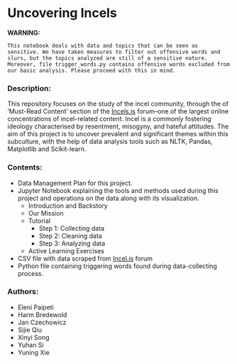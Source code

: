 # Uncovering Incels

**WARNING:**

`This notebook deals with data and topics that can be seen as sensitive. We have taken measures to filter out offensive words and slurs, but the topics analyzed are still of a sensitive nature. Moreover, file trigger_words.py contains offensive words excluded from our basic analysis. Please proceed with this in mind.`

### Description:

This repository focuses on the study of the incel community, through the of ‘Must-Read Content’ section of the [Incels.is](http://incels.is/) forum–one of the largest online concentrations of incel-related content. Incel is a commonly fostering ideology characterised by resentment, misogyny, and hateful attitudes. The aim of this project is to uncover prevalent and significant themes within this subculture, with the help of data analysis tools such as NLTK, Pandas, Matplotlib and Scikit-learn.

### Contents:

- Data Management Plan for this project.
- Jupyter Notebook explaining the tools and methods used during this project and operations on the data along with its visualization.
  - Introduction and Backstory
  - Our Mission
  - Tutorial
    - Step 1: Collecting data
    - Step 2: Cleaning data
    - Step 3: Analyzing data
  - Active Learning Exercises
- CSV file with data scraped from [Incel.is](http://Incel.is) forum
- Python file containing triggering words found during data-collecting process.

### Authors:

- Eleni Paipeti
- Harm Bredewold
- Jan Czechowicz
- Sijie Qiu
- Xinyi Song
- Yuhan Si
- Yuning Xie
